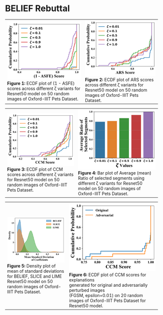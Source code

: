 # BELIEF Rebuttal

<table>
  <tr>
    <td>
      <img src="https://github.com/anonymousuai2025/belief/blob/main/1-asfe_ecdf_zeta0to6.png" width="400"/>
      <br>
      <b>Figure 1:</b> ECDF plot of (1 - ASFE) scores across different ζ variants for Resnet50 model on 50 random images of Oxford-IIIT Pets Dataset.
    </td>
    <td>
      <img src="https://github.com/anonymousuai2025/belief/blob/main/arsc_ecdf_zeta0to6.png" width="400"/>
      <br>
      <b>Figure 2:</b> ECDF plot of ARS scores across different ζ variants for Resnet50 model on 50 random images of Oxford-IIIT Pets Dataset.
    </td>
  </tr>
</table>

<table>
  <tr>
    <td>
      <img src="https://github.com/anonymousuai2025/belief/blob/main/ccm_ecdf_zeta0to6.png" width="400"/>
      <br>
      <b>Figure 3:</b> ECDF plot of CCM scores across different ζ variants for Resnet50 model on 50 random images of Oxford-IIIT Pets Dataset.
    </td>
    <td>
      <img src="https://github.com/anonymousuai2025/belief/blob/main/mean_fraction_selected_per_zeta.jpeg" width="400"/>
      <br>
      <b>Figure 4:</b> Bar plot of Average (mean) Ratio of selected segments using different ζ variants for Resnet50 model on 50 random images  of Oxford-IIIT Pets Dataset.
    </td>
  </tr>
</table>

<table>
  <tr>
    <td>
      <img src="https://github.com/anonymousuai2025/belief/blob/main/coef_std_BSL_kde.png" width="400"/>
      <br>
      <b>Figure 5:</b> Density plot of mean of standard deviations <br> for BELIEF, SLICE and LIME Resnet50 model on 50 <br> random images of Oxford-IIIT Pets Dataset.
    </td>
    <td>
      <img src="https://github.com/anonymousuai2025/belief/blob/main/ccm_ecdf_adversarial.png" width="400"/>
      <br>
      <b>Figure 6:</b> ECDF plot of CCM scores for explanations <br> generated for original and adversarially perturbed images<br> (FGSM, epsilon=0.01) on 20 random images of Oxford-IIIT Pets Dataset for Resnet50 model.
    </td>
  </tr>
</table>
